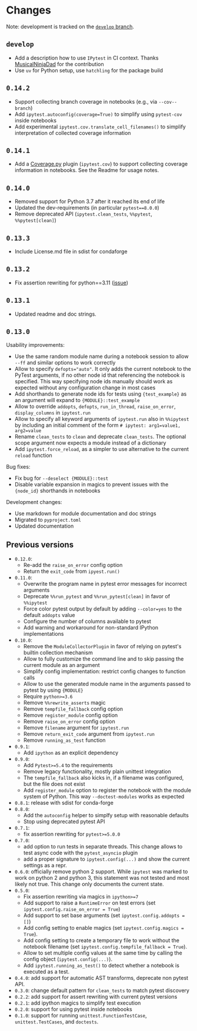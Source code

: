 # Changes

Note: development is tracked on the [`develop` branch](https://github.com/chmp/ipytest/tree/develop).

## `develop`

- Add a description how to use `IPytest` in CI context. Thanks
  [MusicalNinjaDad](https://github.com/MusicalNinjaDad) for the contribution
- Use `uv` for Python setup, use `hatchling` for the package build

## `0.14.2`

- Support collecting branch coverage in notebooks (e.g., via `--cov--branch`)
- Add `ipytest.autoconfig(coverage=True)` to simplify using `pytest-cov` inside
  notebooks
- Add experimental `ipytest.cov.translate_cell_filenames()` to simplify
  interpretation of collected coverage information

## `0.14.1`

- Add a [Coverage.py](https://coverage.readthedocs.io/en/latest/index.html)
  plugin (`ipytest.cov`) to support collecting coverage information in
  notebooks. See the Readme for usage notes.

## `0.14.0`

- Removed support for Python 3.7 after it reached its end of life
- Updated the dev-requirements (in particular `pytest==8.0.0`)
- Remove deprecated API (`ipytest.clean_tests`, `%%pytest`, `%%pytest[clean]`)

## `0.13.3`

- Include License.md file in sdist for condaforge

## `0.13.2`

- Fix assertion rewriting for python==3.11 ([issue][issue-93])

[issue-93]: https://github.com/chmp/ipytest/issues/93

## `0.13.1`

- Updated readme and doc strings.

## `0.13.0`

Usability improvements:

- Use the same random module name during a notebook session to allow `--ff` and
  similar options to work correctly
- Allow to specify `defopts="auto"`. It only adds the current notebook to the
  PyTest arguments, if no other node id that referencing the notebook is
  specified. This way specifying node ids manually should work as expected
  without any configuration change in most cases
- Add shorthands to generate node ids for tests using `{test_example}` as an
  argument will expand to `{MODULE}::test_example`
- Allow to override `addopts`, `defopts`, `run_in_thread`, `raise_on_error`,
  `display_columns` in `ipytest.run`
- Allow to specify all keyword arguments of `ipytest.run` also in `%%ipytest` by
  including an initial comment of the form `# ipytest: arg1=value1, arg2=value`
- Rename `clean_tests` to `clean` and deprecate `clean_tests`. The optional
  scope argument now expects a module instead of a dictionary
- Add `ipytest.force_reload`, as a simpler to use alternative to the current
  `reload` function

Bug fixes:

- Fix bug for `--deselect {MODULE}::test`
- Disable variable expansion in magics to prevent issues with the `{node_id}`
  shorthands in notebooks

Development changes:

- Use markdown for module documentation and doc strings
- Migrated to `pyproject.toml`
- Updated documentation

## Previous versions

- `0.12.0`:
    - Re-add the `raise_on_error` config option
    - Return the `exit_code` from `ipyest.run()`
- `0.11.0`:
    - Overwrite the program name in pytest error messages for incorrect arguments
    - Deprecate `%%run_pytest` and `%%run_pytest[clean]` in favor of `%%ipytest`
    - Force color pytest output by default by adding `--color=yes` to the
      default `addopts` value
    - Configure the number of columns available to pytest
    - Add warning and workaround for non-standard IPython implementations
- `0.10.0`:
    - Remove the `ModuleCollectorPlugin` in favor of relying on pytest's builtin
      collection mechanism
    - Allow to fully customize the command line and to skip passing the
      current module as an argument
    - Simplify config implementation: restrict config changes to function calls
    - Allow to use the generated module name in the arguments passed to pytest
      by using `{MODULE}`
    - Require `python>=3.6`
    - Remove `%%rewrite_asserts` magic
    - Remove `tempfile_fallback` config option
    - Remove `register_module` config option
    - Remove `raise_on_error` config option
    - Remove `filename` argument for `ipytest.run`
    - Remove `return_exit_code` argument from `ipytest.run`
    - Remove `running_as_test` function
- `0.9.1`:
    - Add `ipython` as an explicit dependency
- `0.9.0`:
    - Add `Pytest>=5.4` to the requirements
    - Remove legacy functionality, mostly plain unittest integration
    - The `tempfile_fallback` also kicks in, if a filename was configured, but
      the file does not exist
    - Add `register_module` option to register the notebook with the module
      system of Python. This way `--doctest-modules` works as expected
- `0.8.1`: release with sdist for conda-forge
- `0.8.0`:
    - Add the `autoconfig` helper to simplfy setup with reasonable defaults
    - Stop using deprecated pytest API
- `0.7.1`:
    - fix assertion rewriting for `pytest>=5.0.0`
- `0.7.0`:
    - add option to run tests in separate threads. This change allows to test
      async code with the `pytest_asyncio` plugin
    - add a proper signature to `ipytest.config(...)` and show the current
      settings as a repr.
- `0.6.0`: officially remove python 2 support. While `ipytest` was marked to
  work on python 2 and python 3, this statement was not tested and most likely
  not true. This change only documents the current state.
- `0.5.0`:
    - Fix assertion rewriting via magics in `ipython>=7`
    - Add support to raise a `RuntimeError` on test errors (set
      `ipytest.config.raise_on_error = True`)
    - Add support to set base arguments (set `ipytest.config.addopts = []`)
    - Add config setting to enable magics (set `ipytest.config.magics = True`).
    - Add config setting to create a temporary file to work without the
      notebook filename (set `ipytest.config.tempfile_fallback = True`).
    - Allow to set multiple config values at the same time by calling the
      config object (`ipytest.config(...)`).
    - Add `ipytest.running_as_test()` to detect whether a notebook is executed
      as a test.
- `0.4.0`: add support for automatic AST transforms, deprecate non pytest API.
- `0.3.0`: change default pattern for `clean_tests` to match pytest discovery
- `0.2.2`: add support for assert rewriting with current pytest versions
- `0.2.1`: add ipython magics to simplify test execution
- `0.2.0`: support for using pytest inside notebooks
- `0.1.0`: support for running `unittest.FunctionTestCase`,
  `unittest.TestCases`, and `doctests`.
